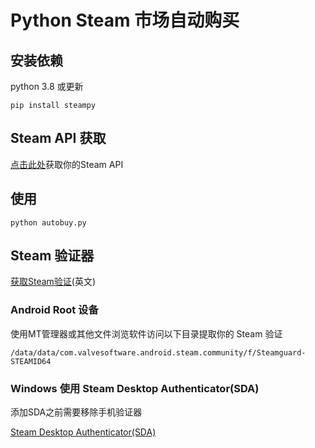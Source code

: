 # Python Steam 市场自动购买
## 安装依赖
python 3.8 或更新
```
pip install steampy
```
## Steam API 获取
[点击此处](https://steamcommunity.com/dev/apikey)获取你的Steam API
## 使用
```
python autobuy.py
```
## Steam 验证器
[获取Steam验证](https://github.com/SteamTimeIdler/stidler/wiki/Getting-your-%27shared_secret%27-code-for-use-with-Auto-Restarter-on-Mobile-Authentication)(英文)
### Android Root 设备
使用MT管理器或其他文件浏览软件访问以下目录提取你的 Steam 验证
```
/data/data/com.valvesoftware.android.steam.community/f/Steamguard-STEAMID64
```
### Windows 使用 Steam Desktop Authenticator(SDA)
添加SDA之前需要移除手机验证器

[Steam Desktop Authenticator(SDA)](https://github.com/Jessecar96/SteamDesktopAuthenticator)
